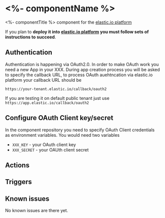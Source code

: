 # <%- componentName %>
<%- componentTitle %> component for the [elastic.io platform](http://www.elastic.io "elastic.io platform")

If you plan to **deploy it into [elastic.io platform](http://www.elastic.io "elastic.io platform") you must follow sets of instructions to succeed**.

## Authentication

Authentication is happening via OAuth2.0. In order to make OAuth work you need a new App in your XXX.
During app creation process you will be asked to specify
the callback URL, to process OAuth auehtncation via elastic.io platform your callback URL should be

```
https://your-tenant.elastic.io/callback/oauth2
```

If you are testing it on default public tenant just use ``https://app.elastic.io/callback/oauth2``


## Configure OAuth Client key/secret

In the component repository you need to specify OAuth Client credentials as environment variables. You would need two variables

 * ```XXX_KEY``` - your OAuth client key
 * ```XXX_SECRET``` - your OAUth client secret

## Actions


## Triggers


## Known issues

No known issues are there yet.
